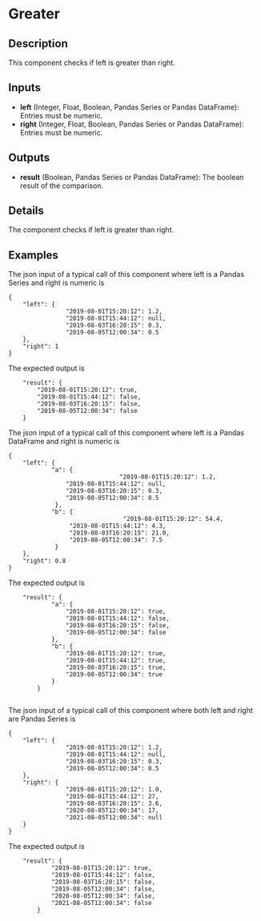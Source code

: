 # Greater

## Description
This component checks if left is greater than right.

## Inputs
* **left** (Integer, Float, Boolean, Pandas Series or Pandas DataFrame): Entries must be numeric. 
* **right** (Integer, Float, Boolean, Pandas Series or Pandas DataFrame): Entries must be numeric.

## Outputs
* **result** (Boolean, Pandas Series or Pandas DataFrame): The boolean result of the comparison.

## Details
The component checks if left is greater than right.

## Examples
The json input of a typical call of this component where left is a Pandas Series and right is numeric is
```
{
	"left": {
				"2019-08-01T15:20:12": 1.2,
				"2019-08-01T15:44:12": null,
				"2019-08-03T16:20:15": 0.3,
				"2019-08-05T12:00:34": 0.5
	},
	"right": 1
}
```
The expected output is
```
	"result": {
		"2019-08-01T15:20:12": true,
		"2019-08-01T15:44:12": false,
		"2019-08-03T16:20:15": false,
		"2019-08-05T12:00:34": false
	}
```

The json input of a typical call of this component where left is a Pandas DataFrame and right is numeric is
```
{
	"left": {
			"a": {
                               "2019-08-01T15:20:12": 1.2,
				"2019-08-01T15:44:12": null,
				"2019-08-03T16:20:15": 0.3,
				"2019-08-05T12:00:34": 0.5
             },
            "b": {
                                "2019-08-01T15:20:12": 54.4,
				 "2019-08-01T15:44:12": 4.3,
				 "2019-08-03T16:20:15": 21.0,
				 "2019-08-05T12:00:34": 7.5
             }
	},
	"right": 0.8
}
```
The expected output is
```
	"result": {
			"a": {
				"2019-08-01T15:20:12": true,
				"2019-08-01T15:44:12": false,
				"2019-08-03T16:20:15": false,
				"2019-08-05T12:00:34": false
			},
			"b": {
				"2019-08-01T15:20:12": true,
				"2019-08-01T15:44:12": true,
				"2019-08-03T16:20:15": true,
				"2019-08-05T12:00:34": true
			}
		}


```

The json input of a typical call of this component where both left and right are Pandas Series is
```
{
	"left": {
				"2019-08-01T15:20:12": 1.2,
				"2019-08-01T15:44:12": null,
				"2019-08-03T16:20:15": 0.3,
				"2019-08-05T12:00:34": 0.5
	},
	"right": {
				"2019-08-01T15:20:12": 1.0,
				"2019-08-01T15:44:12": 27,
				"2019-08-03T16:20:15": 3.6,
				"2020-08-05T12:00:34": 17,
				"2021-08-05T12:00:34": null       
	}
}
```
The expected output is
```
	"result": {
			"2019-08-01T15:20:12": true,
			"2019-08-01T15:44:12": false,
			"2019-08-03T16:20:15": false,
			"2019-08-05T12:00:34": false,
			"2020-08-05T12:00:34": false,
			"2021-08-05T12:00:34": false
		}
```
